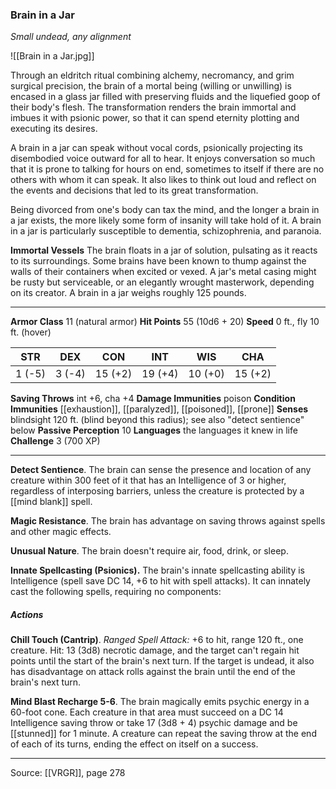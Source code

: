 ### Brain in a Jar
_Small undead, any alignment_

![[Brain in a Jar.jpg]]

Through an eldritch ritual combining alchemy, necromancy, and grim surgical precision, the brain of a mortal being (willing or unwilling) is encased in a glass jar filled with preserving fluids and the liquefied goop of their body's flesh. The transformation renders the brain immortal and imbues it with psionic power, so that it can spend eternity plotting and executing its desires.

A brain in a jar can speak without vocal cords, psionically projecting its disembodied voice outward for all to hear. It enjoys conversation so much that it is prone to talking for hours on end, sometimes to itself if there are no others with whom it can speak. It also likes to think out loud and reflect on the events and decisions that led to its great transformation.

Being divorced from one's body can tax the mind, and the longer a brain in a jar exists, the more likely some form of insanity will take hold of it. A brain in a jar is particularly susceptible to dementia, schizophrenia, and paranoia.

**Immortal Vessels** The brain floats in a jar of solution, pulsating as it reacts to its surroundings. Some brains have been known to thump against the walls of their containers when excited or vexed. A jar's metal casing might be rusty but serviceable, or an elegantly wrought masterwork, depending on its creator. A brain in a jar weighs roughly 125 pounds.







---

**Armor Class** 11 (natural armor)
**Hit Points** 55 (10d6 + 20)
**Speed** 0 ft., fly 10 ft. (hover)

| STR     | DEX     | CON     | INT     | WIS     | CHA     |
|---------|---------|---------|---------|---------|---------|
| 1 (-5) | 3 (-4) | 15 (+2) | 19 (+4) | 10 (+0) | 15 (+2) |

**Saving Throws** int +6, cha +4
**Damage Immunities** poison
**Condition Immunities** [[exhaustion]], [[paralyzed]], [[poisoned]], [[prone]]
**Senses** blindsight 120 ft. (blind beyond this radius); see also "detect sentience" below
**Passive Perception** 10
**Languages** the languages it knew in life
**Challenge** 3 (700 XP)

---

**Detect Sentience**. The brain can sense the presence and location of any creature within 300 feet of it that has an Intelligence of 3 or higher, regardless of interposing barriers, unless the creature is protected by a [[mind blank]] spell.

**Magic Resistance**. The brain has advantage on saving throws against spells and other magic effects.

**Unusual Nature**. The brain doesn't require air, food, drink, or sleep.

**Innate Spellcasting (Psionics).** The brain's innate spellcasting ability is Intelligence (spell save DC 14, +6 to hit with spell attacks). It can innately cast the following spells, requiring no components:

##### Actions
**Chill Touch (Cantrip)**. _Ranged Spell Attack:_ +6 to hit, range 120 ft., one creature. Hit: 13 (3d8) necrotic damage, and the target can't regain hit points until the start of the brain's next turn. If the target is undead, it also has disadvantage on attack rolls against the brain until the end of the brain's next turn.

**Mind Blast Recharge 5-6**. The brain magically emits psychic energy in a 60-foot cone. Each creature in that area must succeed on a DC 14 Intelligence saving throw or take 17 (3d8 + 4) psychic damage and be [[stunned]] for 1 minute. A creature can repeat the saving throw at the end of each of its turns, ending the effect on itself on a success.


---

Source: [[VRGR]], page 278